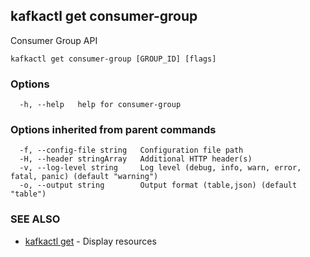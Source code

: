 ## kafkactl get consumer-group

Consumer Group API

```
kafkactl get consumer-group [GROUP_ID] [flags]
```

### Options

```
  -h, --help   help for consumer-group
```

### Options inherited from parent commands

```
  -f, --config-file string   Configuration file path
  -H, --header stringArray   Additional HTTP header(s)
  -v, --log-level string     Log level (debug, info, warn, error, fatal, panic) (default "warning")
  -o, --output string        Output format (table,json) (default "table")
```

### SEE ALSO

* [kafkactl get](kafkactl_get.md)	 - Display resources

